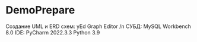 # DemoPrepare
Создание UML и ERD схем: yEd Graph Editor /n
СУБД: MySQL Workbench 8.0
IDE: PyCharm 2022.3.3
Python 3.9
